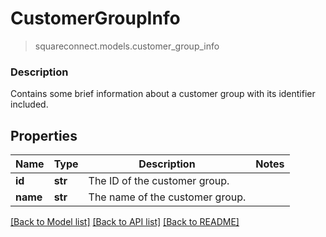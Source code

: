 # CustomerGroupInfo
> squareconnect.models.customer_group_info

### Description

Contains some brief information about a customer group with its identifier included.

## Properties
Name | Type | Description | Notes
------------ | ------------- | ------------- | -------------
**id** | **str** | The ID of the customer group. |
**name** | **str** | The name of the customer group. |

[[Back to Model list]](../README.md#documentation-for-models) [[Back to API list]](../README.md#documentation-for-api-endpoints) [[Back to README]](../README.md)


